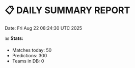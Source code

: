 📋 DAILY SUMMARY REPORT
======================
Date: Fri Aug 22 08:24:30 UTC 2025

📊 **Stats:**
- Matches today: 50
- Predictions: 300
- Teams in DB: 0
